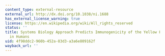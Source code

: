 ```yaml
---
content_type: external-resource
external_url: http://dx.doi.org/10.1038/ni.1688
has_external_license_warning: true
license: https://en.wikipedia.org/wiki/All_rights_reserved
status: ''
title: Systems Biology Approach Predicts Immunogenicity of the Yellow Fever Vaccine
  in Humans
uid: 4f98ddc2-960b-452a-83d3-a3a6e809162f
wayback_url: ''
---
```

